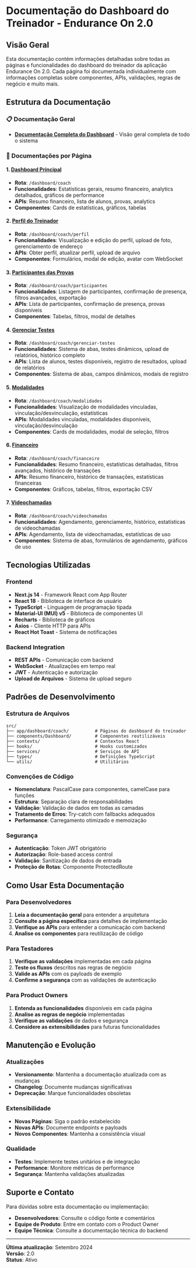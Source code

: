 # Documentação do Dashboard do Treinador - Endurance On 2.0

## Visão Geral

Esta documentação contém informações detalhadas sobre todas as páginas e funcionalidades do dashboard do treinador da aplicação Endurance On 2.0. Cada página foi documentada individualmente com informações completas sobre componentes, APIs, validações, regras de negócio e muito mais.

## Estrutura da Documentação

### 📋 Documentação Geral
- **[Documentação Completa do Dashboard](../DOCUMENTACAO_DASHBOARD_TREINADOR.md)** - Visão geral completa de todo o sistema

### 📄 Documentações por Página

#### 1. [Dashboard Principal](./paginas/01-dashboard-principal.md)
- **Rota**: `/dashboard/coach`
- **Funcionalidades**: Estatísticas gerais, resumo financeiro, analytics detalhados, gráficos de performance
- **APIs**: Resumo financeiro, lista de alunos, provas, analytics
- **Componentes**: Cards de estatísticas, gráficos, tabelas

#### 2. [Perfil do Treinador](./paginas/02-perfil-treinador.md)
- **Rota**: `/dashboard/coach/perfil`
- **Funcionalidades**: Visualização e edição do perfil, upload de foto, gerenciamento de endereço
- **APIs**: Obter perfil, atualizar perfil, upload de arquivo
- **Componentes**: Formulários, modal de edição, avatar com WebSocket

#### 3. [Participantes das Provas](./paginas/03-participantes-provas.md)
- **Rota**: `/dashboard/coach/participantes`
- **Funcionalidades**: Listagem de participantes, confirmação de presença, filtros avançados, exportação
- **APIs**: Lista de participantes, confirmação de presença, provas disponíveis
- **Componentes**: Tabelas, filtros, modal de detalhes

#### 4. [Gerenciar Testes](./paginas/04-gerenciar-testes.md)
- **Rota**: `/dashboard/coach/gerenciar-testes`
- **Funcionalidades**: Sistema de abas, testes dinâmicos, upload de relatórios, histórico completo
- **APIs**: Lista de alunos, testes disponíveis, registro de resultados, upload de relatórios
- **Componentes**: Sistema de abas, campos dinâmicos, modais de registro

#### 5. [Modalidades](./paginas/05-modalidades.md)
- **Rota**: `/dashboard/coach/modalidades`
- **Funcionalidades**: Visualização de modalidades vinculadas, vinculação/desvinculação, estatísticas
- **APIs**: Modalidades vinculadas, modalidades disponíveis, vinculação/desvinculação
- **Componentes**: Cards de modalidades, modal de seleção, filtros

#### 6. [Financeiro](./paginas/06-financeiro.md)
- **Rota**: `/dashboard/coach/financeiro`
- **Funcionalidades**: Resumo financeiro, estatísticas detalhadas, filtros avançados, histórico de transações
- **APIs**: Resumo financeiro, histórico de transações, estatísticas financeiras
- **Componentes**: Gráficos, tabelas, filtros, exportação CSV

#### 7. [Videochamadas](./paginas/07-videochamadas.md)
- **Rota**: `/dashboard/coach/videochamadas`
- **Funcionalidades**: Agendamento, gerenciamento, histórico, estatísticas de videochamadas
- **APIs**: Agendamento, lista de videochamadas, estatísticas de uso
- **Componentes**: Sistema de abas, formulários de agendamento, gráficos de uso

## Tecnologias Utilizadas

### Frontend
- **Next.js 14** - Framework React com App Router
- **React 18** - Biblioteca de interface de usuário
- **TypeScript** - Linguagem de programação tipada
- **Material-UI (MUI) v5** - Biblioteca de componentes UI
- **Recharts** - Biblioteca de gráficos
- **Axios** - Cliente HTTP para APIs
- **React Hot Toast** - Sistema de notificações

### Backend Integration
- **REST APIs** - Comunicação com backend
- **WebSocket** - Atualizações em tempo real
- **JWT** - Autenticação e autorização
- **Upload de Arquivos** - Sistema de upload seguro

## Padrões de Desenvolvimento

### Estrutura de Arquivos
```
src/
├── app/dashboard/coach/          # Páginas do dashboard do treinador
├── components/Dashboard/         # Componentes reutilizáveis
├── contexts/                     # Contextos React
├── hooks/                        # Hooks customizados
├── services/                     # Serviços de API
├── types/                        # Definições TypeScript
└── utils/                        # Utilitários
```

### Convenções de Código
- **Nomenclatura**: PascalCase para componentes, camelCase para funções
- **Estrutura**: Separação clara de responsabilidades
- **Validação**: Validação de dados em todas as camadas
- **Tratamento de Erros**: Try-catch com fallbacks adequados
- **Performance**: Carregamento otimizado e memoização

### Segurança
- **Autenticação**: Token JWT obrigatório
- **Autorização**: Role-based access control
- **Validação**: Sanitização de dados de entrada
- **Proteção de Rotas**: Componente ProtectedRoute

## Como Usar Esta Documentação

### Para Desenvolvedores
1. **Leia a documentação geral** para entender a arquitetura
2. **Consulte a página específica** para detalhes de implementação
3. **Verifique as APIs** para entender a comunicação com backend
4. **Analise os componentes** para reutilização de código

### Para Testadores
1. **Verifique as validações** implementadas em cada página
2. **Teste os fluxos** descritos nas regras de negócio
3. **Valide as APIs** com os payloads de exemplo
4. **Confirme a segurança** com as validações de autenticação

### Para Product Owners
1. **Entenda as funcionalidades** disponíveis em cada página
2. **Analise as regras de negócio** implementadas
3. **Verifique as validações** de dados e segurança
4. **Considere as extensibilidades** para futuras funcionalidades

## Manutenção e Evolução

### Atualizações
- **Versionamento**: Mantenha a documentação atualizada com as mudanças
- **Changelog**: Documente mudanças significativas
- **Deprecação**: Marque funcionalidades obsoletas

### Extensibilidade
- **Novas Páginas**: Siga o padrão estabelecido
- **Novas APIs**: Documente endpoints e payloads
- **Novos Componentes**: Mantenha a consistência visual

### Qualidade
- **Testes**: Implemente testes unitários e de integração
- **Performance**: Monitore métricas de performance
- **Segurança**: Mantenha validações atualizadas

## Suporte e Contato

Para dúvidas sobre esta documentação ou implementação:
- **Desenvolvedores**: Consulte o código fonte e comentários
- **Equipe de Produto**: Entre em contato com o Product Owner
- **Equipe Técnica**: Consulte a documentação técnica do backend

---

**Última atualização**: Setembro 2024  
**Versão**: 2.0  
**Status**: Ativo
